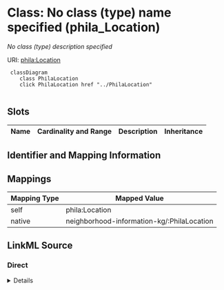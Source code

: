 

# Class: No class (type) name specified (phila_Location)


_No class (type) description specified_





URI: [phila:Location](https://metadata.phila.gov/Location)






```mermaid
 classDiagram
    class PhilaLocation
    click PhilaLocation href "../PhilaLocation"
      
```




<!-- no inheritance hierarchy -->


## Slots

| Name | Cardinality and Range | Description | Inheritance |
| ---  | --- | --- | --- |









## Identifier and Mapping Information








## Mappings

| Mapping Type | Mapped Value |
| ---  | ---  |
| self | phila:Location |
| native | neighborhood-information-kg/:PhilaLocation |







## LinkML Source

<!-- TODO: investigate https://stackoverflow.com/questions/37606292/how-to-create-tabbed-code-blocks-in-mkdocs-or-sphinx -->

### Direct

<details>
```yaml
name: phila_Location
conforms_to: No schema conformance document specified
description: No class (type) description specified
title: No class (type) name specified
notes:
- Class with 9131 occurrences.
rank: 1000
class_uri: phila:Location

```
</details>

### Induced

<details>
```yaml
name: phila_Location
conforms_to: No schema conformance document specified
description: No class (type) description specified
title: No class (type) name specified
notes:
- Class with 9131 occurrences.
rank: 1000
class_uri: phila:Location

```
</details>